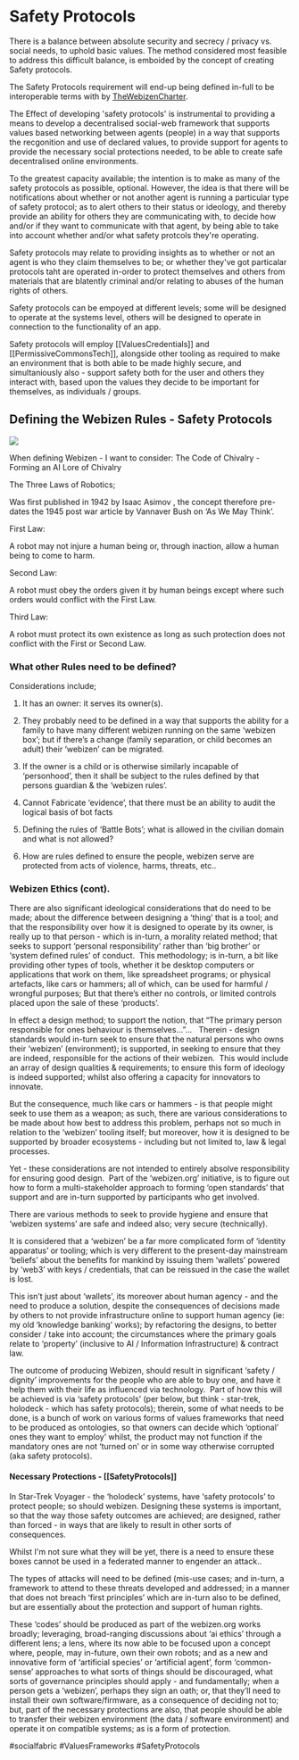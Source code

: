 # Safety Protocols
There is a balance between absolute security and secrecy / privacy vs. social needs, to uphold basic values.  The method considered most feasible to address this difficult balance, is emboided by the concept of creating Safety protocols.

The Safety Protocols requirement will end-up being defined in-full to be interoperable terms with by [TheWebizenCharter](TheWebizenCharter.md). 

The Effect of developing 'safety protocols' is instrumental to providing a means to develop a decentralised social-web framework that supports values based networking between agents (people) in a way that supports the recgonition and use of declared values, to provide support for agents to provide the necessary social protections needed, to be able to create safe decentralised online environments.   

To the greatest capacity available; the intention is to make as many of the safety protocols as possible, optional.  However, the idea is that there will be notifications about whether or not another agent is running a particular type of safety protocol; as to alert others to their status or ideology, and thereby provide an ability for others they are communicating with, to decide how and/or if they want to communicate with that agent, by being able to take into account whether and/or what safety protcols they're operating.   

Safety protocols may relate to providing insights as to whether or not an agent is who they claim themselves to be; or whether they've got particalar protocols taht are operated in-order to protect themselves and others from materials that are blatently criminal and/or relating to abuses of the human rights of others.  

Safety protocols can be empoyed at different levels; some will be designed to operate at the systems level, others will be designed to operate in connection to the functionality of an app.

Safety protocols will employ [[ValuesCredentials]] and [[PermissiveCommonsTech]], alongside other tooling as required to make an environment that is both able to be made highly secure, and simultaniously also - support safety both for the user and others they interact with, based upon the values they decide to be important for themselves, as individuals / groups.   

## Defining the Webizen Rules - Safety Protocols

  
![](https://lh6.googleusercontent.com/74eqMcmtfWK2Sg4ifOXrf6wLmVOrkz27kUNmjxFq-WNDML6dmx8Z7I9Y225QuCaFl6POX-yDiS-w_4yY19ihp9-PmZWoS0q21TJ7ay1R-4dZp3TGDDaEEpCjDpq5FcIWY3h7JKzDQ8pxuyAwlNSJWcoswCV0D8e11QHIMYa1ibMtfkjkhVuW4G06UVtU)

When defining Webizen - I want to consider: The Code of Chivalry - Forming an AI Lore of Chivalry 

The Three Laws of Robotics;

Was first published in 1942 by Isaac Asimov , the concept therefore pre-dates the 1945 post war article by Vannaver Bush on ‘As We May Think’.

First Law: 

A robot may not injure a human being or, through inaction, allow a human being to come to harm.

Second Law: 

A robot must obey the orders given it by human beings except where such orders would conflict with the First Law.

Third Law: 

A robot must protect its own existence as long as such protection does not conflict with the First or Second Law.

### What other Rules need to be defined?  
Considerations include;

1.  It has an owner: it serves its owner(s).

1.  They probably need to be defined in a way that supports the ability for a family to have many different webizen running on the same ‘webizen box’; but if there’s a change (family separation, or child becomes an adult) their ‘webizen’ can be migrated.
    
2.  If the owner is a child or is otherwise similarly incapable of ‘personhood’, then it shall be subject to the rules defined by that persons guardian & the ‘webizen rules’.

3.  Cannot Fabricate ‘evidence’, that there must be an ability to audit the logical basis of bot facts
    
4.  Defining the rules of ‘Battle Bots’; what is allowed in the civilian domain and what is not allowed?  
    
5.  How are rules defined to ensure the people, webizen serve are protected from acts of violence, harms, threats, etc.. 

### Webizen Ethics (cont).

There are also significant ideological considerations that do need to be made; about the difference between designing a ‘thing’ that is a tool; and that the responsibility over how it is designed to operate by its owner, is really up to that person - which is in-turn, a morality related method; that seeks to support ‘personal responsibility’ rather than ‘big brother’ or ‘system defined rules’ of conduct.  This methodology; is in-turn, a bit like providing other types of tools, whether it be desktop computers or applications that work on them, like spreadsheet programs; or physical artefacts, like cars or hammers; all of which, can be used for harmful / wrongful purposes; But that there’s either no controls, or limited controls placed upon the sale of these ‘products’. 

In effect a design method; to support the notion, that “The primary person responsible for ones behaviour is themselves…”...   Therein - design standards would in-turn seek to ensure that the natural persons who owns their ‘webizen’ (environment); is supported, in seeking to ensure that they are indeed, responsible for the actions of their webizen.  This would include an array of design qualities & requirements; to ensure this form of ideology is indeed supported; whilst also offering a capacity for innovators to innovate.

But the consequence, much like cars or hammers - is that people might seek to use them as a weapon; as such, there are various considerations to be made about how best to address this problem, perhaps not so much in relation to the ‘webizen’ tooling itself; but moreover, how it is designed to be supported by broader ecosystems - including but not limited to, law & legal processes.

Yet - these considerations are not intended to entirely absolve responsibility for ensuring good design.  Part of the ‘webizen.org’ initiative, is to figure out how to form a multi-stakeholder approach to forming ‘open standards’ that support and are in-turn supported by participants who get involved.

There are various methods to seek to provide hygiene and ensure that ‘webizen systems’ are safe and indeed also; very secure (technically).  

It is considered that a ‘webizen’ be a far more complicated form of ‘identity apparatus’ or tooling; which is very different to the present-day mainstream ‘beliefs’ about the benefits for mankind by issuing them ‘wallets’ powered by ‘web3’ with keys / credentials, that can be reissued in the case the wallet is lost.  

This isn’t just about ‘wallets’, its moreover about human agency - and the need to produce a solution, despite the consequences of decisions made by others to not provide infrastructure online to support human agency (ie: my old ‘knowledge banking’ works); by refactoring the designs, to better consider / take into account; the circumstances where the primary goals relate to ‘property’ (inclusive to AI / Information Infrastructure) & contract law.  

The outcome of producing Webizen, should result in significant ‘safety / dignity’ improvements for the people who are able to buy one, and have it help them with their life as influenced via technology.  Part of how this will be achieved is via ‘safety protocols’ (per below, but think - star-trek, holodeck - which has safety protocols); therein, some of what needs to be done, is a bunch of work on various forms of values frameworks that need to be produced as ontologies, so that owners can decide which ‘optional’ ones they want to employ’ whilst, the product may not function if the mandatory ones are not ‘turned on’ or in some way otherwise corrupted (aka safety protocols).


#### Necessary Protections - [[SafetyProtocols]]

In Star-Trek Voyager - the ‘holodeck’ systems, have ‘safety protocols’ to protect people; so should webizen. Designing these systems is important, so that the way those safety outcomes are achieved; are designed, rather than forced - in ways that are likely to result in other sorts of consequences. 

Whilst I'm not sure what they will be yet, there is a need to ensure these boxes cannot be used in a federated manner to engender an attack..  

The types of attacks will need to be defined (mis-use cases; and in-turn, a framework to attend to these threats developed and addressed; in a manner that does not breach ‘first principles’ which are in-turn also to be defined, but are essentially about the protection and support of human rights.  

These ‘codes’ should be produced as part of the webizen.org works broadly; leveraging, broad-ranging discussions about ‘ai ethics’ through a different lens; a lens, where its now able to be focused upon a concept where, people, may in-future, own their own robots; and as a new and innovative form of ‘artificial species’ or ‘artificial agent’, form ‘common-sense’ approaches to what sorts of things should be discouraged, what sorts of governance principles should apply - and fundamentally; when a person gets a ‘webizen’, perhaps they sign an oath; or, that they’ll need to install their own software/firmware, as a consequence of deciding not to; but, part of the necessary protections are also, that people should be able to transfer their webizen environment (the data / software environment) and operate it on compatible systems; as is a form of protection.


#socialfabric #ValuesFrameworks #SafetyProtocols